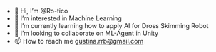 - 👋 Hi, I’m @Ro-tico
- 👀 I’m interested in Machine Learning
- 🌱 I’m currently learning how to apply AI for Dross Skimming Robot
- 💞️ I’m looking to collaborate on ML-Agent in Unity
- 📫 How to reach me gustina.rrb@gmail.com

<!---
Ro-tico/Ro-tico is a ✨ special ✨ repository because its `README.md` (this file) appears on your GitHub profile.
You can click the Preview link to take a look at your changes.
--->
